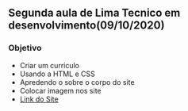 ## Segunda aula de Lima Tecnico em desenvolvimento(09/10/2020)
### Objetivo
* Criar um curriculo 
* Usando a HTML e CSS
* Apredendo o sobre o corpo do site
* Colocar imagem nos site
* [Link do Site](https://jefferson1202.github.io/Curriculo/cvjeff.html)
